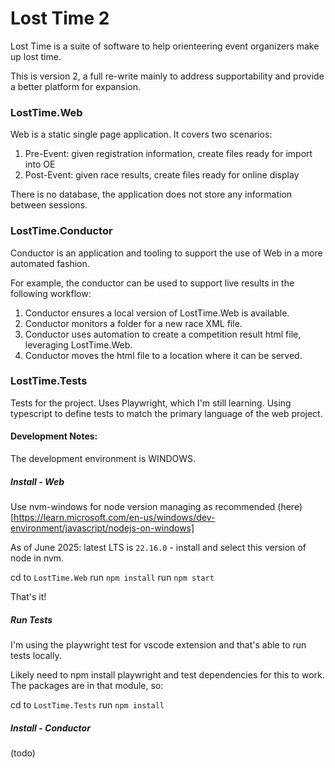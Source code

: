 # Lost Time 2

Lost Time is a suite of software to help orienteering event organizers make up lost time.

This is version 2, a full re-write mainly to address supportability and provide a better platform for expansion.

### LostTime.Web

Web is a static single page application. It covers two scenarios:

1. Pre-Event: given registration information, create files ready for import into OE
1. Post-Event: given race results, create files ready for online display

There is no database, the application does not store any information between sessions.

### LostTime.Conductor

Conductor is an application and tooling to support the use of Web in a more automated fashion.

For example, the conductor can be used to support live results in the following workflow:
1. Conductor ensures a local version of LostTime.Web is available.
1. Conductor monitors a folder for a new race XML file.
1. Conductor uses automation to create a competition result html file, leveraging LostTime.Web.
1. Conductor moves the html file to a location where it can be served.

### LostTime.Tests

Tests for the project. Uses Playwright, which I'm still learning.
Using typescript to define tests to match the primary language of the web project.

#### Development Notes:

The development environment is WINDOWS.

##### Install - Web

Use nvm-windows for node version managing as recommended (here)[https://learn.microsoft.com/en-us/windows/dev-environment/javascript/nodejs-on-windows]

As of June 2025: latest LTS is `22.16.0` - install and select this version of node in nvm.

cd to `LostTime.Web`
run `npm install`
run `npm start`

That's it!

##### Run Tests

I'm using the playwright test for vscode extension and that's able to run tests locally.

Likely need to npm install playwright and test dependencies for this to work. 
The packages are in that module, so:

cd to `LostTime.Tests`
run `npm install`

##### Install - Conductor

(todo)





